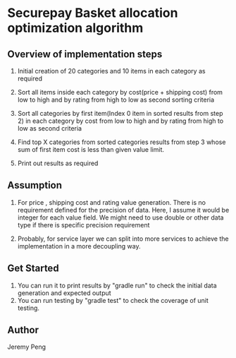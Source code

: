 # Securepay Basket allocation optimization algorithm

## Overview of implementation steps
1. Initial creation of 20 categories and 10 items in each category as required

2. Sort all items inside each category by cost(price + shipping cost) from low to high
and by rating from high to low as second sorting criteria

3. Sort all categories by first item(Index 0 item in sorted results from step 2) 
in each category by cost from low to high and by rating from high to low as second criteria

4. Find top X categories from sorted categories results from step 3 whose sum of first item cost 
is less than given value limit.

5. Print out results as required

## Assumption
1. For price , shipping cost and rating value generation. There is no requirement defined for 
the precision of data. Here, I assume it would be integer for each value field. We might need 
to use double or other data type if there is specific precision requirement

2. Probably, for service layer we can split into more services to achieve the implementation 
in a more decoupling way.

## Get Started
1. You can run it to print results by "gradle run" to check the initial data generation and expected output
2. You can run testing by "gradle test" to check the coverage of unit testing.

## Author
Jeremy Peng